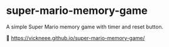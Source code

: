 # super-mario-memory-game
A simple Super Mario memory game with timer and reset button. 

🔗 https://vickneee.github.io/super-mario-memory-game/

